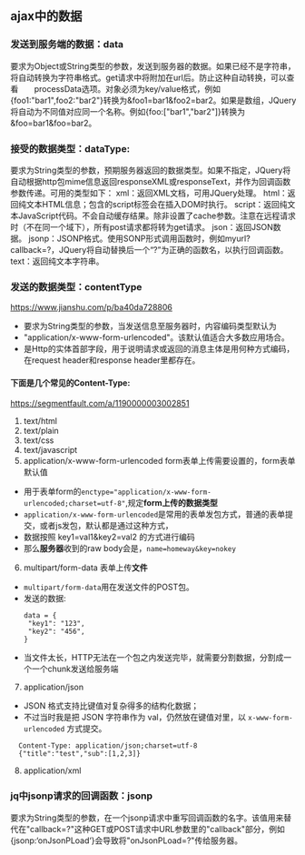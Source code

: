 
## ajax中的数据

### 发送到服务端的数据：data
要求为Object或String类型的参数，发送到服务器的数据。如果已经不是字符串，将自动转换为字符串格式。get请求中将附加在url后。防止这种自动转换，可以查看　　processData选项。对象必须为key/value格式，例如{foo1:"bar1",foo2:"bar2"}转换为&foo1=bar1&foo2=bar2。如果是数组，JQuery将自动为不同值对应同一个名称。例如{foo:["bar1","bar2"]}转换为&foo=bar1&foo=bar2。

### 接受的数据类型：dataType:
要求为String类型的参数，预期服务器返回的数据类型。如果不指定，JQuery将自动根据http包mime信息返回responseXML或responseText，并作为回调函数参数传递。可用的类型如下：
xml：返回XML文档，可用JQuery处理。
html：返回纯文本HTML信息；包含的script标签会在插入DOM时执行。
script：返回纯文本JavaScript代码。不会自动缓存结果。除非设置了cache参数。注意在远程请求时（不在同一个域下），所有post请求都将转为get请求。
json：返回JSON数据。
jsonp：JSONP格式。使用SONP形式调用函数时，例如myurl?callback=?，JQuery将自动替换后一个“?”为正确的函数名，以执行回调函数。
text：返回纯文本字符串。

### 发送的数据类型：contentType
https://www.jianshu.com/p/ba40da728806

- 要求为String类型的参数，当发送信息至服务器时，内容编码类型默认为
- "application/x-www-form-urlencoded"。该默认值适合大多数应用场合。
- 是Http的实体首部字段，用于说明请求或返回的消息主体是用何种方式编码，在request header和response header里都存在。



#### 下面是几个常见的Content-Type:
https://segmentfault.com/a/1190000003002851
1. text/html
2. text/plain
3. text/css
4. text/javascript
5. application/x-www-form-urlencoded form表单上传需要设置的，form表单默认值
  - 用于表单form的`enctype="application/x-www-form-urlencoded;charset=utf-8"`,规定**form上传的数据类型**
  - `application/x-www-form-urlencoded`是常用的表单发包方式，普通的表单提交，或者js发包，默认都是通过这种方式，
  - 数据按照 key1=val1&key2=val2 的方式进行编码
  - 那么**服务器**收到的raw body会是，`name=homeway&key=nokey`
6. multipart/form-data 表单上传**文件**
  - `multipart/form-data`用在发送文件的POST包。
  - 发送的数据:
    ```
    data = {
     "key1": "123",
     "key2": "456",
    }
    ```
  - 当文件太长，HTTP无法在一个包之内发送完毕，就需要分割数据，分割成一个一个chunk发送给服务端
7. application/json
  - JSON 格式支持比键值对复杂得多的结构化数据；
  - 不过当时我是把 JSON 字符串作为 val，仍然放在键值对里，以 `x-www-form-urlencoded` 方式提交。
  ```
    Content-Type: application/json;charset=utf-8 
    {"title":"test","sub":[1,2,3]}
  ```
8. application/xml

### jq中jsonp请求的回调函数：jsonp
要求为String类型的参数，在一个jsonp请求中重写回调函数的名字。该值用来替代在"callback=?"这种GET或POST请求中URL参数里的"callback"部分，例如{jsonp:‘onJsonPLoad‘}会导致将"onJsonPLoad=?"传给服务器。
